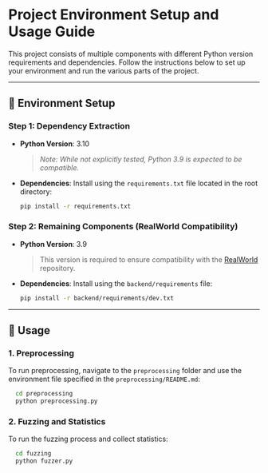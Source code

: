 # Project Environment Setup and Usage Guide

This project consists of multiple components with different Python version requirements and dependencies. Follow the instructions below to set up your environment and run the various parts of the project.

---

## 🔧 Environment Setup

### Step 1: Dependency Extraction

- **Python Version**: 3.10  
  > *Note: While not explicitly tested, Python 3.9 is expected to be compatible.*

- **Dependencies**: Install using the `requirements.txt` file located in the root directory:
  ```bash
  pip install -r requirements.txt
  ```

### Step 2: Remaining Components (RealWorld Compatibility)

- **Python Version**: 3.9  
  > This version is required to ensure compatibility with the [RealWorld](https://github.com/gothinkster/realworld) repository.

- **Dependencies**: Install using the `backend/requirements` file:
  ```bash
  pip install -r backend/requirements/dev.txt
  ```

---

## 🚀 Usage

### 1. Preprocessing

To run preprocessing, navigate to the `preprocessing` folder and use the environment file specified in the `preprocessing/README.md`:
```bash
  cd preprocessing
  python preprocessing.py
```

### 2. Fuzzing and Statistics

To run the fuzzing process and collect statistics:
```bash
  cd fuzzing
  python fuzzer.py
```
